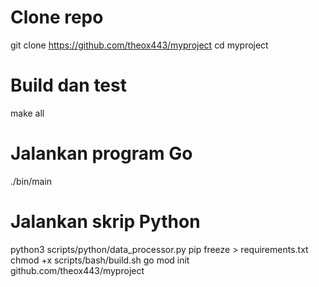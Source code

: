 # Clone repo
git clone https://github.com/theox443/myproject
cd myproject

# Build dan test
make all

# Jalankan program Go
./bin/main

# Jalankan skrip Python
python3 scripts/python/data_processor.py
pip freeze > requirements.txt
chmod +x scripts/bash/build.sh
go mod init github.com/theox443/myproject
